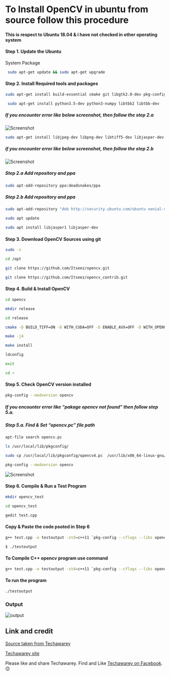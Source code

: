 # To Install OpenCV in ubuntu  from source follow this procedure
#### This is respect to Ubuntu 18.04 & i have not checked in other operating system

#### Step 1. Update the Ubuntu
 System Package
```sh
 sudo apt-get update && sudo apt-get upgrade
```
#### Step 2. Install Required tools and packages
```sh
sudo apt-get install build-essential cmake git libgtk2.0-dev pkg-config libavcodec-dev libavformat-dev libswscale-dev
```
```sh
 sudo apt-get install python3.5-dev python3-numpy libtbb2 libtbb-dev
```

##### If you encounter error like below screenshot, then follow the step 2.a
![Screenshot](https://i2.wp.com/techawarey.com/wp-content/uploads/2020/04/OpenCV_python_3_5_error.png?resize=660%2C203)

```sh
sudo apt-get install libjpeg-dev libpng-dev libtiff5-dev libjasper-dev libdc1394-22-dev libeigen3-dev libtheora-dev libvorbis-dev libxvidcore-dev libx264-dev sphinx-common libtbb-dev yasm libfaac-dev libopencore-amrnb-dev libopencore-amrwb-dev libopenexr-dev libgstreamer-plugins-base1.0-dev libavutil-dev libavfilter-dev libavresample-dev
```

##### if you encounter error like below screenshot, then follow the step 2.b
![Screenshot](https://i1.wp.com/techawarey.com/wp-content/uploads/2020/04/OpenCV_libjasper_Error.png?resize=660%2C214)

##### Step 2.a Add repository and ppa
```sh
sudo apt-add-repository ppa:deadsnakes/ppa
```

##### Step 2.b Add repository and ppa
```sh
sudo apt-add-repository "deb http://security.ubuntu.com/ubuntu xenial-security main"
```
```sh
sudo apt update
```
```sh
sudo apt install libjasper1 libjasper-dev
```

#### Step 3. Download OpenCV Sources using git
```sh
sudo -s
```
```sh
cd /opt
```
```sh
git clone https://github.com/Itseez/opencv.git
```
```sh
git clone https://github.com/Itseez/opencv_contrib.git
```

#### Step 4. Build & Install OpenCV
```sh
cd opencv
```
```sh
mkdir release
```
```sh
cd release
```
```sh
cmake -D BUILD_TIFF=ON -D WITH_CUDA=OFF -D ENABLE_AVX=OFF -D WITH_OPENGL=OFF -D WITH_OPENCL=OFF -D WITH_IPP=OFF -D WITH_TBB=ON -D BUILD_TBB=ON -D WITH_EIGEN=OFF -D WITH_V4L=OFF -D WITH_VTK=OFF -D BUILD_TESTS=OFF -D BUILD_PERF_TESTS=OFF -D OPENCV_GENERATE_PKGCONFIG=ON -D CMAKE_BUILD_TYPE=RELEASE -D CMAKE_INSTALL_PREFIX=/usr/local -D OPENCV_EXTRA_MODULES_PATH=/opt/opencv_contrib/modules /opt/opencv/
```

```sh
make -j4
```
```sh
make install
```
```sh
ldconfig
```
```sh
exit

```
```sh
cd ~
```
#### Step 5. Check OpenCV version installed
```sh
pkg-config --modversion opencv
```
##### If you encounter error like “pakage opencv not found” then follow step 5.a.

##### Step 5.a. Find & Set “opencv.pc” file path
```sh
apt-file search opencv.pc
```
```sh
ls /usr/local/lib/pkgconfig/
```
```sh
sudo cp /usr/local/lib/pkgconfig/opencv4.pc  /usr/lib/x86_64-linux-gnu/pkgconfig/opencv.pc
```
```sh
pkg-config --modversion opencv 
```

![Screenshot](https://i1.wp.com/techawarey.com/wp-content/uploads/2020/04/OpenCV_final.png?resize=660%2C200)

#### Step 6. Compile & Run a Test Program 
```sh
mkdir opencv_test
```
```sh
cd opencv_test
```
```sh
gedit test.cpp 
```
#### Copy & Paste the code psoted in Step 6

```sh
g++ test.cpp -o testoutput -std=c++11 `pkg-config --cflags --libs opencv`
```
```sh
$ ./testoutput
```





#### To Compile C++ opencv program use command
```sh
g++ test.cpp -o testoutput -std=c++11 `pkg-config --cflags --libs opencv`
```
#### To run the program
```sh
./testoutput
```

### Output
![output](https://i2.wp.com/techawarey.com/wp-content/uploads/2020/04/OpenCV_TestCodeOutput.png?resize=768%2C523)

## Link and credit 
[Source taken from Techawarey](http://techawarey.com/programming/install-opencv-c-c-in-ubuntu-18-04-lts-step-by-step-guide/)

[Techawarey site](http://techawarey.com/)


Please like and share Techawarey.  Find and Like [Techawarey on Facebook](https://www.facebook.com/Techawarey).😊
